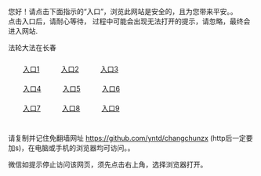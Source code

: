 您好！请点击下面指示的“入口”，浏览此网站是安全的，且为您带来平安。。 <br/>
点击入口后，请耐心等待， 过程中可能会出现无法打开的提示，请忽略，最终会进入网站. </br>

法轮大法在长春<br/>
<div style="padding:10px"><a style="margin:20px" target="_blank" href="https://dqcn2ipxuubsn.cloudfront.net/2Qpsp?jeknasbx" id="ccLink1" rel="nofollow">入口1</a> <a target="_blank" style="margin:20px" href="https://d3omkteeffwyc2.cloudfront.net/2Qpsp?ycnit" id="ccLink2" rel="nofollow">入口2</a> <a style="margin:20px" target="_blank" href="https://dh6d4m8k7gg6u.cloudfront.net/2Qpsp?wqsuwn" id="ccLink3" rel="nofollow">入口3</a></div>

<div style="padding:10px" ><a style="margin:20px" target="_blank" href="https://dqcn2ipxuubsn.cloudfront.net/2Qpsp?jeknasbx" id="ccLink4" rel="nofollow">入口4</a> <a style="margin:20px" href="https://d3omkteeffwyc2.cloudfront.net/2Qpsp?ycnit" target="_blank" id="ccLink5" rel="nofollow">入口5</a> <a style="margin:20px" href="https://dh6d4m8k7gg6u.cloudfront.net/2Qpsp?wqsuwn" target="_blank" id="ccLink6" rel="nofollow">入口6</a></div>

<div style="padding:10px"><a style="margin:20px" target="_blank" href="https://dqcn2ipxuubsn.cloudfront.net/2Qpsp?jeknasbx" id="ccLink7" rel="nofollow">入口7</a> <a style="margin:20px" href="https://d3omkteeffwyc2.cloudfront.net/2Qpsp?ycnit" target="_blank" id="ccLink8" rel="nofollow">入口8</a> <a style="margin:20px" target="_blank" href="https://dh6d4m8k7gg6u.cloudfront.net/2Qpsp?wqsuwn" id="ccLink9" rel="nofollow">入口9</a></div>

<br/>



请复制并记住免翻墙网址 https://github.com/yntd/changchunzx (http后一定要加s)，在电脑或手机的浏览器均可访问。。<br/>

微信如提示停止访问该网页，须先点击右上角，选择浏览器打开。
